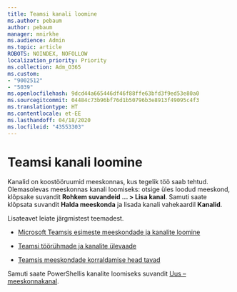 ```yaml
---
title: Teamsi kanali loomine
ms.author: pebaum
author: pebaum
manager: mnirkhe
ms.audience: Admin
ms.topic: article
ROBOTS: NOINDEX, NOFOLLOW
localization_priority: Priority
ms.collection: Adm_O365
ms.custom:
- "9002512"
- "5039"
ms.openlocfilehash: 9dcd44a665446df46f88ffe63bfd3f9ed53e80a0
ms.sourcegitcommit: 04484c73b96bf76d1b50796b3e8913f49095c4f3
ms.translationtype: HT
ms.contentlocale: et-EE
ms.lasthandoff: 04/18/2020
ms.locfileid: "43553303"
---
```

# <a name="create-a-teams-channel"></a>Teamsi kanali loomine

Kanalid on koostööruumid meeskonnas, kus tegelik töö saab tehtud. Olemasolevas meeskonnas kanali loomiseks: otsige üles loodud meeskond, klõpsake suvandit **Rohkem suvandeid ... > Lisa kanal**. Samuti saate klõpsata suvandit **Halda meeskonda** ja lisada kanali vahekaardil **Kanalid**.

Lisateavet leiate järgmistest teemadest.

- [Microsoft Teamsis esimeste meeskondade ja kanalite loomine](https://docs.microsoft.com/MicrosoftTeams/get-started-with-teams-create-your-first-teams-and-channels)

- [Teamsi töörühmade ja kanalite ülevaade](https://docs.microsoft.com/microsoftteams/teams-channels-overview)

- [Teamsis meeskondade korraldamise head tavad](https://docs.microsoft.com/MicrosoftTeams/best-practices-organizing)

Samuti saate PowerShellis kanalite loomiseks suvandit [Uus – meeskonnakanal](https://docs.microsoft.com/powershell/module/teams/new-teamchannel?view=teams-ps). 

